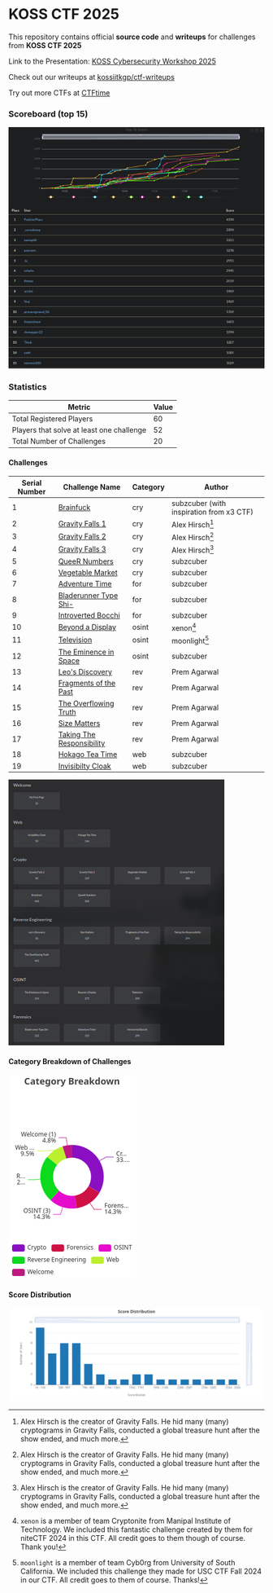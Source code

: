# KOSS CTF 2025

This repository contains official **source code** and **writeups** for challenges from **KOSS CTF 2025**

Link to the Presentation: [KOSS Cybersecurity Workshop 2025](https://www.canva.com/design/DAGdHz6JQJg/Q_JS19H7V52mk6kTZXqhhQ/view?utm_content=DAGdHz6JQJg&utm_campaign=designshare&utm_medium=link2&utm_source=uniquelinks&utlId=h5037fc3e63)

Check out our writeups at [kossiitkgp/ctf-writeups](https://github.com/kossiitkgp/ctf-writeups/)

Try out more CTFs at [CTFtime](https://ctftime.org)

### Scoreboard (top 15)

![Scoreboard](./scoreboard.png)

### Statistics

| Metric                                  | Value |
| --------------------------------------- | ----- |
| Total Registered Players                | 60    |
| Players that solve at least one challenge | 52 |
| Total Number of Challenges              | 20    |


#### Challenges

| Serial Number | Challenge Name | Category | Author |
|--------------|---------------|----------|--------|
| 1 | [Brainfuck](./cry/brainfuck/README.md) | cry | subzcuber (with inspiration from x3 CTF) |
| 2 | [Gravity Falls 1](./cry/gravity-falls-1/README.md) | cry | Alex Hirsch[^1] | 
| 3 | [Gravity Falls 2](./cry/gravity-falls-2/README.md) | cry | Alex Hirsch[^1] |
| 4 | [Gravity Falls 3](./cry/gravity-falls-3/README.md) | cry | Alex Hirsch[^1] |
| 5 | [QueeR Numbers](./cry/queer-numbers/README.md) | cry | subzcuber |
| 6 | [Vegetable Market](./cry/vegetable-market/README.md) | cry | subzcuber |
| 7 | [Adventure Time](./for/adventure-time/README.md) | for | subzcuber |
| 8 | [Bladerunner Type Shi-](./for/bladerunner-type-shi/README.md) | for | subzcuber |
| 9 | [Introverted Bocchi](./for/introverted-bochi/README.md) | for | subzcuber |
| 10 | [Beyond a Display](./osint/beyond_a_plane/README.md) | osint | xenon[^2] |
| 11 | [Television](./osint/television/README.md) | osint | moonlight[^3] |
| 12 | [The Eminence in Space](./osint/the-eminence-in-space/README.md) | osint | subzcuber |
| 13 | [Leo's Discovery](./rev/Leo's%20Discovery/README.md) | rev | Prem Agarwal |
| 14 | [Fragments of the Past](./rev/Fragments%20of%20the%20Past/README.md) | rev | Prem Agarwal |
| 15 | [The Overflowing Truth](./rev/The%20Overflowing%20Truth/README.md) | rev | Prem Agarwal |
| 16 | [Size Matters](./rev/Size%20Matters/README.md) | rev | Prem Agarwal |
| 17 | [Taking The Responsibility](./rev/Taking%20The%20Responsibility/README.md) | rev | Prem Agarwal |
| 18 | [Hokago Tea Time](./web/hokagou-tea-time/README.md) | web | subzcuber |
| 19 | [Invisibilty Cloak](./web/invisible/README.md) | web | subzcuber |

[^1]: Alex Hirsch is the creator of Gravity Falls. He hid many (many) cryptograms in Gravity Falls, conducted a global treasure hunt after the show ended, and much more.
[^2]: `xenon` is a member of team Cryptonite from Manipal Institute of Technology. We included this fantastic challenge created by them for niteCTF 2024 in this CTF. All credit goes to them though of course. Thank you!
[^3]: `moonlight` is a member of team Cyb0rg from University of South California. We included this challenge they made for USC CTF Fall 2024 in our CTF. All credit goes to them of course. Thanks!

![Challenges](./challenges.png)

#### Category Breakdown of Challenges

![Category Breakdown](./category_breakdown.png)

#### Score Distribution

![Score Distribution](./score_distribution.png)

